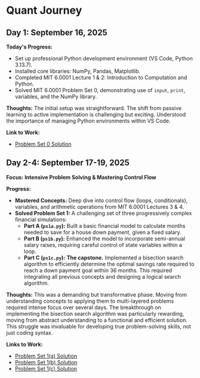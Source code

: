 # Quant Journey

## Day 1: September 16, 2025

**Today's Progress:**
- Set up professional Python development environment (VS Code, Python 3.13.7).
- Installed core libraries: NumPy, Pandas, Matplotlib.
- Completed MIT 6.0001 Lecture 1 & 2: Introduction to Computation and Python.
- Solved MIT 6.0001 Problem Set 0, demonstrating use of `input`, `print`, variables, and the NumPy library.

**Thoughts:** The initial setup was straightforward. The shift from passive learning to active implementation is challenging but exciting. Understood the importance of managing Python environments within VS Code.

**Link to Work:**
- [Problem Set 0 Solution](./ps0.py)

## Day 2-4: September 17-19, 2025

**Focus: Intensive Problem Solving & Mastering Control Flow**

**Progress:**
- **Mastered Concepts:** Deep dive into control flow (loops, conditionals), variables, and arithmetic operations from MIT 6.0001 Lectures 3 & 4.
- **Solved Problem Set 1:** A challenging set of three progressively complex financial simulations:
  - **Part A (`ps1a.py`):** Built a basic financial model to calculate months needed to save for a house down payment, given a fixed salary.
  - **Part B (`ps1b.py`):** Enhanced the model to incorporate semi-annual salary raises, requiring careful control of state variables within a loop.
  - **Part C (`ps1c.py`):** **The capstone.** Implemented a bisection search algorithm to efficiently determine the optimal savings rate required to reach a down payment goal within 36 months. This required integrating all previous concepts and designing a logical search algorithm.

**Thoughts:**
This was a demanding but transformative phase. Moving from understanding concepts to applying them to multi-layered problems required intense focus over several days. The breakthrough on implementing the bisection search algorithm was particularly rewarding, moving from abstract understanding to a functional and efficient solution. This struggle was invaluable for developing true problem-solving skills, not just coding syntax. 

**Links to Work:**
- [Problem Set 1(a) Solution](./ps1a.py)
- [Problem Set 1(b) Solution](./ps1b.py)
- [Problem Set 1(c) Solution](./ps1c.py)
